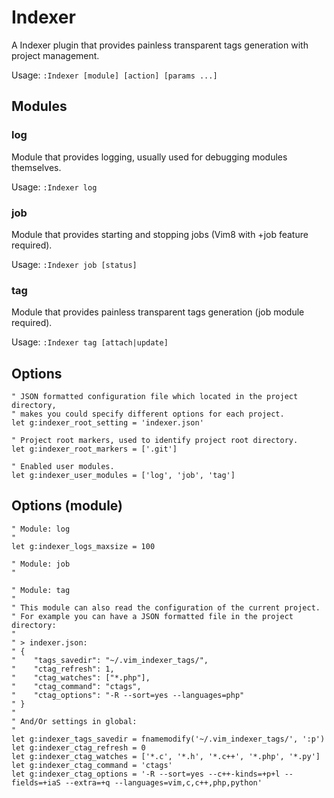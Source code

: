 # Indexer

A Indexer plugin that provides painless transparent tags generation with project management.

Usage: `:Indexer [module] [action] [params ...]`

## Modules

### log
Module that provides logging, usually used for debugging modules themselves.

Usage: `:Indexer log`

### job
Module that provides starting and stopping jobs (Vim8 with +job feature required).

Usage: `:Indexer job [status]`

### tag
Module that provides painless transparent tags generation (job module required).

Usage: `:Indexer tag [attach|update]`

## Options

    " JSON formatted configuration file which located in the project directory,
    " makes you could specify different options for each project.
    let g:indexer_root_setting = 'indexer.json'

    " Project root markers, used to identify project root directory.
    let g:indexer_root_markers = ['.git']

    " Enabled user modules.
    let g:indexer_user_modules = ['log', 'job', 'tag']

## Options (module)

    " Module: log
    "
    let g:indexer_logs_maxsize = 100

    " Module: job
    "

    " Module: tag
    "
    " This module can also read the configuration of the current project.
    " For example you can have a JSON formatted file in the project directory:
    "
    " > indexer.json:
    " {
    "    "tags_savedir": "~/.vim_indexer_tags/",
    "    "ctag_refresh": 1,
    "    "ctag_watches": ["*.php"],
    "    "ctag_command": "ctags",
    "    "ctag_options": "-R --sort=yes --languages=php"
    " }
    "
    " And/Or settings in global:
    "
    let g:indexer_tags_savedir = fnamemodify('~/.vim_indexer_tags/', ':p')
    let g:indexer_ctag_refresh = 0
    let g:indexer_ctag_watches = ['*.c', '*.h', '*.c++', '*.php', '*.py']
    let g:indexer_ctag_command = 'ctags'
    let g:indexer_ctag_options = '-R --sort=yes --c++-kinds=+p+l --fields=+iaS --extra=+q --languages=vim,c,c++,php,python'


